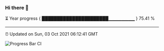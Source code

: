 ### Hi there 👋

⏳ Year progress { ██████████████████████▁▁▁▁▁▁▁▁ } 75.41 %

---

⏰ Updated on Sun, 03 Oct 2021 06:12:41 GMT

![Progress Bar CI](https://github.com/liununu/liununu/workflows/Progress%20Bar%20CI/badge.svg)
